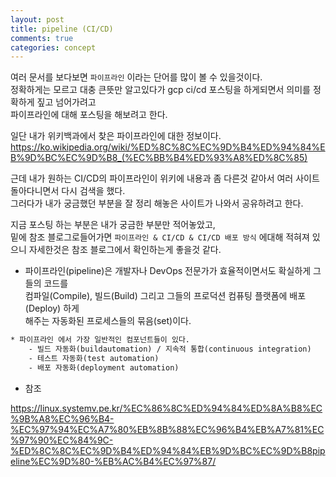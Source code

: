 ```yaml
---
layout: post
title: pipeline (CI/CD)
comments: true
categories: concept
---
```


여러 문서를 보다보면 `파이프라인` 이라는 단어를 많이 볼 수 있을것이다.<br/>
정확하게는 모르고 대충 큰뜻만 알고있다가 gcp ci/cd 포스팅을 하게되면서 의미를 정확하게 짚고 넘어가려고 <br/>
파이프라인에 대해 포스팅을 해보려고 한다. <br/>

일단 내가 위키백과에서 찾은 파이프라인에 대한 정보이다. <br/>
<a cursor="pointer" target="_blank" href='https://ko.wikipedia.org/wiki/%ED%8C%8C%EC%9D%B4%ED%94%84%EB%9D%BC%EC%9D%B8_(%EC%BB%B4%ED%93%A8%ED%8C%85)'>
    https://ko.wikipedia.org/wiki/%ED%8C%8C%EC%9D%B4%ED%94%84%EB%9D%BC%EC%9D%B8_(%EC%BB%B4%ED%93%A8%ED%8C%85)
</a> 

근데 내가 원하는 CI/CD의 파이프라인이 위키에 내용과 좀 다른것 같아서 여러 사이트 돌아다니면서 다시 검색을 했다.<br/>
그러다가 내가 궁금했던 부분을 잘 정리 해놓은 사이트가 나와서 공유하려고 한다.

지금 포스팅 하는 부분은 내가 궁금한 부분만 적어놓았고,<br/> 밑에 참조 블로그로들어가면 `파이프라인 & CI/CD & CI/CD 배포 방식` 에대해 적혀져 있으니 자세한것은 참조 블로그에서 확인하는게 좋을것 같다. 

* 파이프라인(pipeline)은 개발자나 DevOps 전문가가 효율적이면서도 확실하게 그들의 코드를 <br/>
컴파일(Compile), 빌드(Build) 그리고 그들의 프로덕션 컴퓨팅 플랫폼에 배포(Deploy) 하게<br/>
해주는 자동화된 프로세스들의 묶음(set)이다.

```html
* 파이프라인 에서 가장 일반적인 컴포넌트들이 있다.
    - 빌드 자동화(buildautomation) / 지속적 통합(continuous integration)
    - 테스트 자동화(test automation)
    - 배포 자동화(deployment automation)
```

- 참조
<a href='https://linux.systemv.pe.kr/%EC%86%8C%ED%94%84%ED%8A%B8%EC%9B%A8%EC%96%B4-%EC%97%94%EC%A7%80%EB%8B%88%EC%96%B4%EB%A7%81%EC%97%90%EC%84%9C-%ED%8C%8C%EC%9D%B4%ED%94%84%EB%9D%BC%EC%9D%B8pipeline%EC%9D%80-%EB%AC%B4%EC%97%87'>
https://linux.systemv.pe.kr/%EC%86%8C%ED%94%84%ED%8A%B8%EC%9B%A8%EC%96%B4-%EC%97%94%EC%A7%80%EB%8B%88%EC%96%B4%EB%A7%81%EC%97%90%EC%84%9C-%ED%8C%8C%EC%9D%B4%ED%94%84%EB%9D%BC%EC%9D%B8pipeline%EC%9D%80-%EB%AC%B4%EC%97%87/
</a>

    
 
